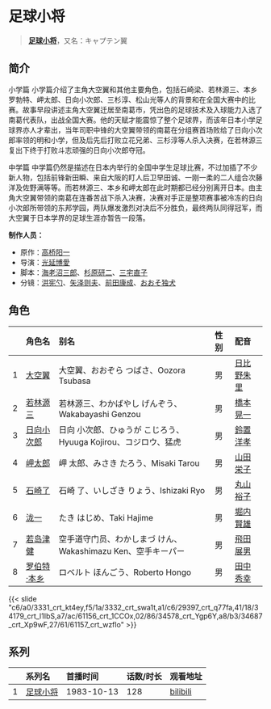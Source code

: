 # 足球小将


> <u>**[足球小将](http://bgm.tv/subject/5426)**</u>，又名：キャプテン翼

## 简介


小学篇
小学篇介绍了主角大空翼和其他主要角色，包括石崎梁、若林源三、本乡罗勃特、岬太郎、日向小次郎、三杉淳、松山光等人的背景和在全国大赛中的比赛。故事早段讲述主角大空翼迁居至南葛市，凭出色的足球技术及入球能力入选了南葛代表队，出战全国大赛。他的天赋才能震惊了整个足球界，而该年日本小学足球界亦人才辈出，当年司职中锋的大空翼带领的南葛在分组赛首场败给了日向小次郎率领的明和小学，但及后先后打败立花兄弟、三杉淳等人杀入决赛，在若林源三复出下终于打败斗志顽强的日向小次郎夺冠。

中学篇
中学篇仍然是描述在日本内举行的全国中学生足球比赛，不过加插了不少新人物，包括前锋新田瞬、来自大阪的盯人后卫早田诚、一刚一柔的二人组合次藤洋及佐野满等等。而若林源三、本乡和岬太郎在此时期都已经分别离开日本。由主角大空翼带领的南葛在连番苦战下杀入决赛，决赛对手正是整项赛事被冷冻的日向小次郎所带领的东邦学园，两队爆发激烈对决后不分胜负，最终两队同得冠军，而大空翼于日本学界的足球生涯亦暂告一段落。

**制作人员：**
- 原作：[高桥阳一](http://bgm.tv/person/1000)
- 导演：[光延博愛](http://bgm.tv/person/2800)
- 脚本：[海老沼三郎](http://bgm.tv/person/1007)、[杉原研二](http://bgm.tv/person/13891)、[三宅直子](http://bgm.tv/person/21650)
- 分镜：[洪宪勺](http://bgm.tv/person/28342)、[矢泽则夫](http://bgm.tv/person/2809)、[前田康成](http://bgm.tv/person/26459)、[おおそ独犬](http://bgm.tv/person/19617)

## 角色

|     |   角色名   |   别名  | 性别 |  配音  |
|:--- |:------  |:----      |:---  |:--   |
| 1 | [大空翼](http://bgm.tv/character/3331) | 大空翼、おおぞら つばさ、Oozora Tsubasa | 男 | [日比野朱里](http://bgm.tv/person/3990) |
| 2 | [若林源三](http://bgm.tv/character/3332) | 若林源三、わかばやし げんぞう、Wakabayashi Genzou | 男 | [橋本晃一](http://bgm.tv/person/5237) |
| 3 | [日向小次郎](http://bgm.tv/character/29397) | 日向 小次郎、ひゅうが こじろう、Hyuuga Kojirou、コジロウ、猛虎 | 男 | [鈴置洋孝](http://bgm.tv/person/3989) |
| 4 | [岬太郎](http://bgm.tv/character/34179) | 岬 太郎、みさき たろう、Misaki Tarou | 男 | [山田栄子](http://bgm.tv/person/4363) |
| 5 | [石崎了](http://bgm.tv/character/61156) | 石崎 了、いしざき りょう、Ishizaki Ryo | 男 | [丸山裕子](http://bgm.tv/person/4359) |
| 6 | [泷一](http://bgm.tv/character/34578) | たき はじめ、Taki Hajime | 男 | [堀内賢雄](http://bgm.tv/person/3961) |
| 7 | [若岛津健](http://bgm.tv/character/34687) | 空手道守门员、わかしまづ けん、Wakashimazu Ken、空手キーパー | 男 | [飛田展男](http://bgm.tv/person/4167) |
| 8 | [罗伯特·本乡](http://bgm.tv/character/61157) | ロベルト ほんごう、Roberto Hongo | 男 | [田中秀幸](http://bgm.tv/person/1057) |

{{< slide "c6/a0/3331_crt_kt4ey,f5/1a/3332_crt_swa1t,a1/c6/29397_crt_q77fa,41/18/34179_crt_l1IbS,a7/ac/61156_crt_1CCOx,02/86/34578_crt_Ygp6Y,a8/b3/34687_crt_Xp9wF,27/61/61157_crt_wzflo" >}}

## 系列

|     |   系列名   |   首播时间  | 话数/时长  | 观看地址 |
|:---  |:------    |:----      |:---       |:---  |
| 1 |[足球小将](https://bgm.tv/subject/5426)| 1983-10-13 | 128 | [bilibili](https://www.bilibili.com/video/BV1sx411w7Xi)  |



